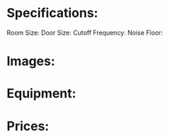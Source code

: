 # Specifications:
Room Size:
Door Size:
Cutoff Frequency:
Noise Floor:     

# Images:

# Equipment:

# Prices: